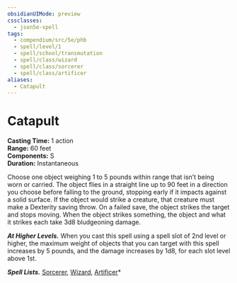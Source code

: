 ```yaml
---
obsidianUIMode: preview
cssclasses:
  - json5e-spell
tags:
  - compendium/src/5e/phb
  - spell/level/1
  - spell/school/transmutation
  - spell/class/wizard
  - spell/class/sorcerer
  - spell/class/artificer
aliases:
  - Catapult
---
```

# Catapult
**Casting Time:** 1 action  
**Range:** 60 feet  
**Components:** S  
**Duration:** Instantaneous

Choose one object weighing 1 to 5 pounds within range that isn’t being worn or carried. The object flies in a straight line up to 90 feet in a direction you choose before falling to the ground, stopping early if it impacts against a solid surface. If the object would strike a creature, that creature must make a Dexterity saving throw. On a failed save, the object strikes the target and stops moving. When the object strikes something, the object and what it strikes each take 3d8 bludgeoning damage.

**_At Higher Levels._** When you cast this spell using a spell slot of 2nd level or higher, the maximum weight of objects that you can target with this spell increases by 5 pounds, and the damage increases by 1d8, for each slot level above 1st.

**_Spell Lists._** [Sorcerer](http://dnd5e.wikidot.com/spells:sorcerer), [Wizard](http://dnd5e.wikidot.com/spells:wizard), [Artificer](http://dnd5e.wikidot.com/spells:artificer)*
